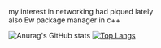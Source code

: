 my interest in networking had piqued lately</br>
also Ew package manager in c++

![Anurag's GitHub stats](https://github-readme-stats.vercel.app/api?username=badewen&show_icons=true&theme=dark&hide_border=true)
[![Top Langs](https://github-readme-stats.vercel.app/api/top-langs/?username=badewen&theme=dark&hide_border=true)](https://google.com)
